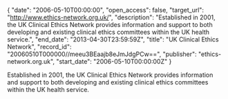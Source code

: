 {
  "date": "2006-05-10T00:00:00", 
  "open_access": false, 
  "target_url": "http://www.ethics-network.org.uk/", 
  "description": "Established in 2001, the UK Clinical Ethics Network provides information and support to both developing and existing clinical ethics committees within the UK health service.", 
  "end_date": "2013-04-30T23:59:59Z", 
  "title": "UK Clinical Ethics Network", 
  "record_id": "20060510T000000//meeu3BEaajb8eJmJdgPCw==", 
  "publisher": "ethics-network.org.uk", 
  "start_date": "2006-05-10T00:00:00Z"
}

Established in 2001, the UK Clinical Ethics Network provides information and support to both developing and existing clinical ethics committees within the UK health service.
